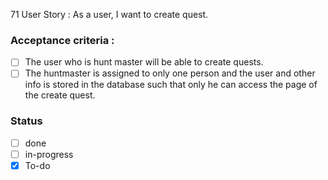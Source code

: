 71 User Story : As a user, I want to create quest. <br>
### Acceptance criteria : 
- [ ] The user who is hunt master will be able to create quests.
- [ ] The huntmaster is assigned to only one person and the user and other info is stored in the database such that only he can access the page of the create quest.
### Status 
- [ ] done
- [ ] in-progress
- [x] To-do
